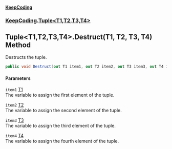 #### [KeepCoding](index.md 'index')
### [KeepCoding](KeepCoding.md 'KeepCoding').[Tuple&lt;T1,T2,T3,T4&gt;](KeepCoding_Tuple_T1_T2_T3_T4_.md 'KeepCoding.Tuple&lt;T1,T2,T3,T4&gt;')
## Tuple&lt;T1,T2,T3,T4&gt;.Destruct(T1, T2, T3, T4) Method
Destructs the tuple.  
```csharp
public void Destruct(out T1 item1, out T2 item2, out T3 item3, out T4 item4);
```
#### Parameters
<a name='KeepCoding_Tuple_T1_T2_T3_T4__Destruct(T1_T2_T3_T4)_item1'></a>
`item1` [T1](KeepCoding_Tuple_T1_T2_T3_T4_.md#KeepCoding_Tuple_T1_T2_T3_T4__T1 'KeepCoding.Tuple&lt;T1,T2,T3,T4&gt;.T1')  
The variable to assign the first element of the tuple.
  
<a name='KeepCoding_Tuple_T1_T2_T3_T4__Destruct(T1_T2_T3_T4)_item2'></a>
`item2` [T2](KeepCoding_Tuple_T1_T2_T3_T4_.md#KeepCoding_Tuple_T1_T2_T3_T4__T2 'KeepCoding.Tuple&lt;T1,T2,T3,T4&gt;.T2')  
The variable to assign the second element of the tuple.
  
<a name='KeepCoding_Tuple_T1_T2_T3_T4__Destruct(T1_T2_T3_T4)_item3'></a>
`item3` [T3](KeepCoding_Tuple_T1_T2_T3_T4_.md#KeepCoding_Tuple_T1_T2_T3_T4__T3 'KeepCoding.Tuple&lt;T1,T2,T3,T4&gt;.T3')  
The variable to assign the third element of the tuple.
  
<a name='KeepCoding_Tuple_T1_T2_T3_T4__Destruct(T1_T2_T3_T4)_item4'></a>
`item4` [T4](KeepCoding_Tuple_T1_T2_T3_T4_.md#KeepCoding_Tuple_T1_T2_T3_T4__T4 'KeepCoding.Tuple&lt;T1,T2,T3,T4&gt;.T4')  
The variable to assign the fourth element of the tuple.
  
